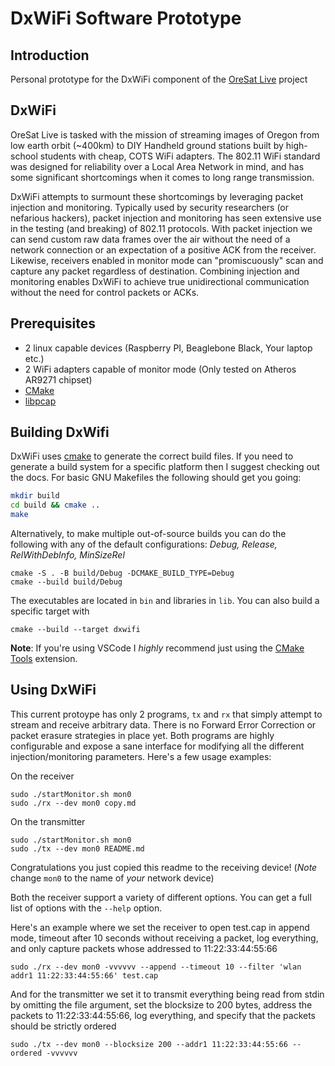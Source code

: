 # DxWiFi Software Prototype

## Introduction
 
Personal prototype for the DxWiFi component of the 
[OreSat Live](https://www.oresat.org/satellites/oresat) project

## DxWiFi

OreSat Live is tasked with the mission of streaming images of Oregon from
low earth orbit (~400km) to DIY Handheld ground stations built by high-school 
students with cheap, COTS WiFi adapters. The 802.11 WiFi standard was designed 
for reliability over a Local Area Network in mind, and has some significant 
shortcomings when it comes to long range transmission. 

DxWiFi attempts to surmount these shortcomings by leveraging packet injection 
and monitoring. Typically used by security researchers (or nefarious hackers), 
packet injection and monitoring has seen extensive use in the testing (and breaking)
of 802.11 protocols. With packet injection we can send custom raw data frames 
over the air without the need of a network connection or an expectation of a 
positive ACK from the receiver. Likewise, receivers enabled in monitor mode can
"promiscuously" scan and capture any packet regardless of destination. Combining 
injection and monitoring enables DxWiFi to achieve true unidirectional communication 
without the need for control packets or ACKs. 

## Prerequisites

- 2 linux capable devices (Raspberry PI, Beaglebone Black, Your laptop etc.)
- 2 WiFi adapters capable of monitor mode (Only tested on Atheros AR9271 chipset)
- [CMake](https://cmake.org/)
- [libpcap](https://www.tcpdump.org/)

## Building DxWifi

DxWiFi uses [cmake](https://cmake.org/) to generate the correct build files. If 
you need to generate a build system for a specific platform then I suggest 
checking out the docs. For basic GNU Makefiles the following should get you going:

```bash
mkdir build
cd build && cmake ..
make 
```

Alternatively, to make multiple out-of-source builds you can do the following 
with any of the default configurations: *Debug, Release, RelWithDebInfo, MinSizeRel*
```
cmake -S . -B build/Debug -DCMAKE_BUILD_TYPE=Debug
cmake --build build/Debug
```

The executables are located in `bin` and libraries in `lib`. You can also build a 
specific target with 

```
cmake --build --target dxwifi
```

**Note**: If you're using VSCode I *highly* recommend just using the 
[CMake Tools](https://marketplace.visualstudio.com/items?itemName=ms-vscode.cmake-tools)
extension. 

## Using DxWiFi

This current protoype has only 2 programs, `tx` and `rx` that simply attempt to
stream and receive arbitrary data. There is no Forward Error Correction or 
packet erasure strategies in place yet. Both programs are highly configurable 
and expose a sane interface for modifying all the different injection/monitoring
parameters. Here's a few usage examples:


On the receiver
```
sudo ./startMonitor.sh mon0
sudo ./rx --dev mon0 copy.md
```

On the transmitter 
```
sudo ./startMonitor.sh mon0
sudo ./tx --dev mon0 README.md
```

Congratulations you just copied this readme to the receiving device! 
(*Note* change `mon0` to the name of *your* network device)

Both the receiver support a variety of different options. You can get a full list
of options with the `--help` option. 

Here's an example where we set the receiver to open test.cap in append mode, timeout
after 10 seconds without receiving a packet, log everything, and only capture packets whose addressed to 11:22:33:44:55:66
```
sudo ./rx --dev mon0 -vvvvvv --append --timeout 10 --filter 'wlan addr1 11:22:33:44:55:66' test.cap
```

And for the transmitter we set it to transmit everything being read from stdin by 
omitting the file argument, set the blocksize to 200 bytes, address the packets to 
11:22:33:44:55:66, log everything, and specify that the packets should be strictly ordered
```
sudo ./tx --dev mon0 --blocksize 200 --addr1 11:22:33:44:55:66 --ordered -vvvvvv
``` 
